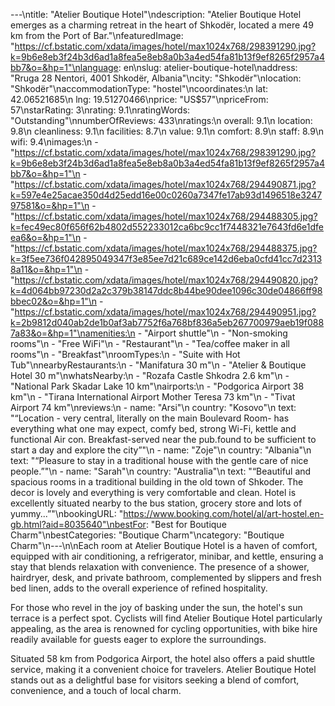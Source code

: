 ---\ntitle: "Atelier Boutique Hotel"\ndescription: "Atelier Boutique Hotel emerges as a charming retreat in the heart of Shkodër, located a mere 49 km from the Port of Bar."\nfeaturedImage: "https://cf.bstatic.com/xdata/images/hotel/max1024x768/298391290.jpg?k=9b6e8eb3f24b3d6ad1a8fea5e8eb8a0b3a4ed54fa81b13f9ef8265f2957a4bb7&o=&hp=1"\nlanguage: en\nslug: atelier-boutique-hotel\naddress: "Rruga 28 Nentori, 4001 Shkodër, Albania"\ncity: "Shkodër"\nlocation: "Shkodër"\naccommodationType: "hostel"\ncoordinates:\n  lat: 42.06521685\n  lng: 19.51270466\nprice: "US$57"\npriceFrom: 57\nstarRating: 3\nrating: 9.1\nratingWords: "Outstanding"\nnumberOfReviews: 433\nratings:\n  overall: 9.1\n  location: 9.8\n  cleanliness: 9.1\n  facilities: 8.7\n  value: 9.1\n  comfort: 8.9\n  staff: 8.9\n  wifi: 9.4\nimages:\n  - "https://cf.bstatic.com/xdata/images/hotel/max1024x768/298391290.jpg?k=9b6e8eb3f24b3d6ad1a8fea5e8eb8a0b3a4ed54fa81b13f9ef8265f2957a4bb7&o=&hp=1"\n  - "https://cf.bstatic.com/xdata/images/hotel/max1024x768/294490871.jpg?k=597e4e25acae350d4d25edd16e00c0260a7347fe17ab93d1496518e324797581&o=&hp=1"\n  - "https://cf.bstatic.com/xdata/images/hotel/max1024x768/294488305.jpg?k=fec49ec80f656f62b4802d552233012ca6bc9cc1f7448321e7643fd6e1dfeea6&o=&hp=1"\n  - "https://cf.bstatic.com/xdata/images/hotel/max1024x768/294488375.jpg?k=3f5ee736f042895049347f3e85ee7d21c689ce142d6eba0cfd41cc7d23138a11&o=&hp=1"\n  - "https://cf.bstatic.com/xdata/images/hotel/max1024x768/294490820.jpg?k=4d064bb97230d2a2c379b38147ddc8b44be90dee1096c30de04866ff98bbec02&o=&hp=1"\n  - "https://cf.bstatic.com/xdata/images/hotel/max1024x768/294490951.jpg?k=2b9812d040ab2de1b0af3ab7752f6a768bf836a5eb267700979aeb19f0887a83&o=&hp=1"\namenities:\n  - "Airport shuttle"\n  - "Non-smoking rooms"\n  - "Free WiFi"\n  - "Restaurant"\n  - "Tea/coffee maker in all rooms"\n  - "Breakfast"\nroomTypes:\n  - "Suite with Hot Tub"\nnearbyRestaurants:\n  - "Manifatura 30 m"\n  - "Atelier & Boutique Hotel 30 m"\nwhatsNearby:\n  - "Rozafa Castle Shkodra 2.6 km"\n  - "National Park Skadar Lake 10 km"\nairports:\n  - "Podgorica Airport 38 km"\n  - "Tirana International Airport Mother Teresa 73 km"\n  - "Tivat Airport 74 km"\nreviews:\n  - name: "Arsi"\n    country: "Kosovo"\n    text: "“Location - very central, literally on the main Boulevard
Room- has everything what one may expect, comfy bed, strong Wi-Fi, kettle and functional Air con.
Breakfast-served near the pub.found to be sufficient to start a day and explore the city”"\n  - name: "Zoje"\n    country: "Albania"\n    text: "“Pleasure to stay in a traditional house with the gentle care of nice people.”"\n  - name: "Sarah"\n    country: "Australia"\n    text: "“Beautiful and spacious rooms in a traditional building in the old town of Shkoder. The decor is lovely and everything is very comfortable and clean. Hotel is excellently situated nearby to the bus station, grocery store and lots of yummy...”"\nbookingURL: "https://www.booking.com/hotel/al/art-hostel.en-gb.html?aid=8035640"\nbestFor: "Best for Boutique Charm"\nbestCategories: "Boutique Charm"\ncategory: "Boutique Charm"\n---\n\nEach room at Atelier Boutique Hotel is a haven of comfort, equipped with air conditioning, a refrigerator, minibar, and kettle, ensuring a stay that blends relaxation with convenience. The presence of a shower, hairdryer, desk, and private bathroom, complemented by slippers and fresh bed linen, adds to the overall experience of refined hospitality.

For those who revel in the joy of basking under the sun, the hotel's sun terrace is a perfect spot. Cyclists will find Atelier Boutique Hotel particularly appealing, as the area is renowned for cycling opportunities, with bike hire readily available for guests eager to explore the surroundings.

Situated 58 km from Podgorica Airport, the hotel also offers a paid shuttle service, making it a convenient choice for travelers. Atelier Boutique Hotel stands out as a delightful base for visitors seeking a blend of comfort, convenience, and a touch of local charm.